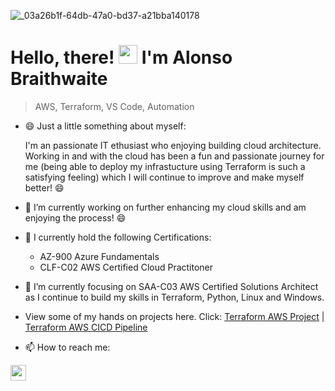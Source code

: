 ![_03a26b1f-64db-47a0-bd37-a21bba140178](https://github.com/AlonsoBTech/AlonsoBTech/assets/160416175/c94b6f86-db68-4f4c-96fa-0e1043bbf082)


<h1>Hello, there!  <img src="https://raw.githubusercontent.com/MartinHeinz/MartinHeinz/master/wave.gif" width="30"> I'm Alonso Braithwaite</h1>

> AWS, Terraform, VS Code, Automation

- 😄 Just a little something about myself:

   I'm an passionate IT ethusiast who enjoying building cloud architecture. Working in and with the
   cloud has been a fun and passionate journey for me (being able to deploy my infrastucture using
   Terraform is such a satisfying feeling) which I will continue to improve and make myself better! 😄
- 🔭 I’m currently working on further enhancing my cloud skills and am enjoying the process! 😄
- 🚀 I currently hold the following Certifications:
  - AZ-900 Azure Fundamentals
  - CLF-C02 AWS Certified Cloud Practitoner 
- 🌱 I’m currently focusing on SAA-C03 AWS Certified Solutions Architect as I continue to build my skills in 
      Terraform, Python, Linux and Windows.
- View some of my hands on projects here. Click: [Terraform AWS Project](https://github.com/AlonsoBTech/AWS-Project-Developer-Environment) | [Terraform AWS CICD Pipeline](https://github.com/AlonsoBTech/AWS-CICD-Pipeline)
- 📫 How to reach me:
<p align="left">
  <a href="https://www.linkedin.com/in/alonso-braithwaite/"><img src="https://img.shields.io/badge/linkedin-%230077B5.svg?&style=for-the-badge&logo=linkedin&logoColor=white" height=25> </a>
</p>

<!--
**AlonsoBTech/AlonsoBTech** is a ✨ _special_ ✨ repository because its `README.md` (this file) appears on your GitHub profile.

Here are some ideas to get you started:

- 🔭 I’m currently working on ...
- 🌱 I’m currently learning ...
- 👯 I’m looking to collaborate on ...
- 🤔 I’m looking for help with ...
- 💬 Ask me about ...
- 📫 How to reach me: ...
- 😄 Pronouns: ...
- ⚡ Fun fact: ...
-->
